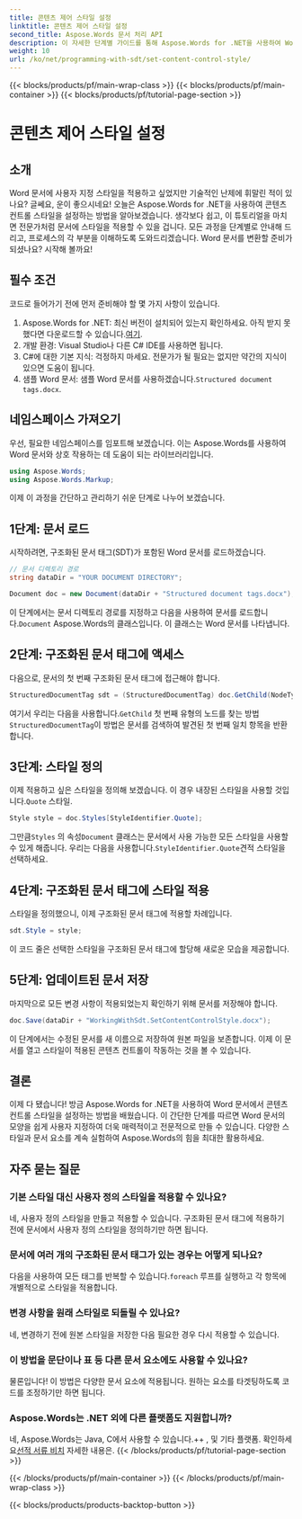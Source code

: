 ```yaml
---
title: 콘텐츠 제어 스타일 설정
linktitle: 콘텐츠 제어 스타일 설정
second_title: Aspose.Words 문서 처리 API
description: 이 자세한 단계별 가이드를 통해 Aspose.Words for .NET을 사용하여 Word 문서에서 콘텐츠 컨트롤 스타일을 설정하는 방법을 알아보세요. 문서의 미학을 향상시키는 데 완벽합니다.
weight: 10
url: /ko/net/programming-with-sdt/set-content-control-style/
---
```


{{< blocks/products/pf/main-wrap-class >}}
{{< blocks/products/pf/main-container >}}
{{< blocks/products/pf/tutorial-page-section >}}

# 콘텐츠 제어 스타일 설정

## 소개

Word 문서에 사용자 지정 스타일을 적용하고 싶었지만 기술적인 난제에 휘말린 적이 있나요? 글쎄요, 운이 좋으시네요! 오늘은 Aspose.Words for .NET을 사용하여 콘텐츠 컨트롤 스타일을 설정하는 방법을 알아보겠습니다. 생각보다 쉽고, 이 튜토리얼을 마치면 전문가처럼 문서에 스타일을 적용할 수 있을 겁니다. 모든 과정을 단계별로 안내해 드리고, 프로세스의 각 부분을 이해하도록 도와드리겠습니다. Word 문서를 변환할 준비가 되셨나요? 시작해 볼까요!

## 필수 조건

코드로 들어가기 전에 먼저 준비해야 할 몇 가지 사항이 있습니다.

1.  Aspose.Words for .NET: 최신 버전이 설치되어 있는지 확인하세요. 아직 받지 못했다면 다운로드할 수 있습니다.[여기](https://releases.aspose.com/words/net/).
2. 개발 환경: Visual Studio나 다른 C# IDE를 사용하면 됩니다.
3. C#에 대한 기본 지식: 걱정하지 마세요. 전문가가 될 필요는 없지만 약간의 지식이 있으면 도움이 됩니다.
4. 샘플 Word 문서: 샘플 Word 문서를 사용하겠습니다.`Structured document tags.docx`.

## 네임스페이스 가져오기

우선, 필요한 네임스페이스를 임포트해 보겠습니다. 이는 Aspose.Words를 사용하여 Word 문서와 상호 작용하는 데 도움이 되는 라이브러리입니다.

```csharp
using Aspose.Words;
using Aspose.Words.Markup;
```

이제 이 과정을 간단하고 관리하기 쉬운 단계로 나누어 보겠습니다.

## 1단계: 문서 로드

시작하려면, 구조화된 문서 태그(SDT)가 포함된 Word 문서를 로드하겠습니다.

```csharp
// 문서 디렉토리 경로
string dataDir = "YOUR DOCUMENT DIRECTORY";

Document doc = new Document(dataDir + "Structured document tags.docx");
```

 이 단계에서는 문서 디렉토리 경로를 지정하고 다음을 사용하여 문서를 로드합니다.`Document` Aspose.Words의 클래스입니다. 이 클래스는 Word 문서를 나타냅니다.

## 2단계: 구조화된 문서 태그에 액세스

다음으로, 문서의 첫 번째 구조화된 문서 태그에 접근해야 합니다.

```csharp
StructuredDocumentTag sdt = (StructuredDocumentTag) doc.GetChild(NodeType.StructuredDocumentTag, 0, true);
```

 여기서 우리는 다음을 사용합니다.`GetChild` 첫 번째 유형의 노드를 찾는 방법`StructuredDocumentTag`이 방법은 문서를 검색하여 발견된 첫 번째 일치 항목을 반환합니다.

## 3단계: 스타일 정의

 이제 적용하고 싶은 스타일을 정의해 보겠습니다. 이 경우 내장된 스타일을 사용할 것입니다.`Quote` 스타일.

```csharp
Style style = doc.Styles[StyleIdentifier.Quote];
```

 그만큼`Styles` 의 속성`Document` 클래스는 문서에서 사용 가능한 모든 스타일을 사용할 수 있게 해줍니다. 우리는 다음을 사용합니다.`StyleIdentifier.Quote`견적 스타일을 선택하세요.

## 4단계: 구조화된 문서 태그에 스타일 적용

스타일을 정의했으니, 이제 구조화된 문서 태그에 적용할 차례입니다.

```csharp
sdt.Style = style;
```

이 코드 줄은 선택한 스타일을 구조화된 문서 태그에 할당해 새로운 모습을 제공합니다.

## 5단계: 업데이트된 문서 저장

마지막으로 모든 변경 사항이 적용되었는지 확인하기 위해 문서를 저장해야 합니다.

```csharp
doc.Save(dataDir + "WorkingWithSdt.SetContentControlStyle.docx");
```

이 단계에서는 수정된 문서를 새 이름으로 저장하여 원본 파일을 보존합니다. 이제 이 문서를 열고 스타일이 적용된 콘텐츠 컨트롤이 작동하는 것을 볼 수 있습니다.

## 결론

이제 다 됐습니다! 방금 Aspose.Words for .NET을 사용하여 Word 문서에서 콘텐츠 컨트롤 스타일을 설정하는 방법을 배웠습니다. 이 간단한 단계를 따르면 Word 문서의 모양을 쉽게 사용자 지정하여 더욱 매력적이고 전문적으로 만들 수 있습니다. 다양한 스타일과 문서 요소를 계속 실험하여 Aspose.Words의 힘을 최대한 활용하세요.

## 자주 묻는 질문

### 기본 스타일 대신 사용자 정의 스타일을 적용할 수 있나요?  
네, 사용자 정의 스타일을 만들고 적용할 수 있습니다. 구조화된 문서 태그에 적용하기 전에 문서에서 사용자 정의 스타일을 정의하기만 하면 됩니다.

### 문서에 여러 개의 구조화된 문서 태그가 있는 경우는 어떻게 되나요?  
 다음을 사용하여 모든 태그를 반복할 수 있습니다.`foreach` 루프를 실행하고 각 항목에 개별적으로 스타일을 적용합니다.

### 변경 사항을 원래 스타일로 되돌릴 수 있나요?  
네, 변경하기 전에 원본 스타일을 저장한 다음 필요한 경우 다시 적용할 수 있습니다.

### 이 방법을 문단이나 표 등 다른 문서 요소에도 사용할 수 있나요?  
물론입니다! 이 방법은 다양한 문서 요소에 적용됩니다. 원하는 요소를 타겟팅하도록 코드를 조정하기만 하면 됩니다.

### Aspose.Words는 .NET 외에 다른 플랫폼도 지원합니까?  
네, Aspose.Words는 Java, C에서 사용할 수 있습니다.++ , 및 기타 플랫폼. 확인하세요[선적 서류 비치](https://reference.aspose.com/words/net/) 자세한 내용은.
{{< /blocks/products/pf/tutorial-page-section >}}

{{< /blocks/products/pf/main-container >}}
{{< /blocks/products/pf/main-wrap-class >}}

{{< blocks/products/products-backtop-button >}}
